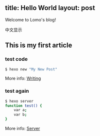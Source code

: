 title: Hello World
layout: post
---
Welcome to Lomo's blog!

中文显示

## This is my first article

### test code

``` bash
$ hexo new "My New Post"
```

More info: [Writing](http://hexo.io/docs/writing.html)
<!--more-->
### test again

``` bash
$ hexo server
function test() {
    var a;
    var b;
}
```

More info: [Server](http://hexo.io/docs/server.html)

